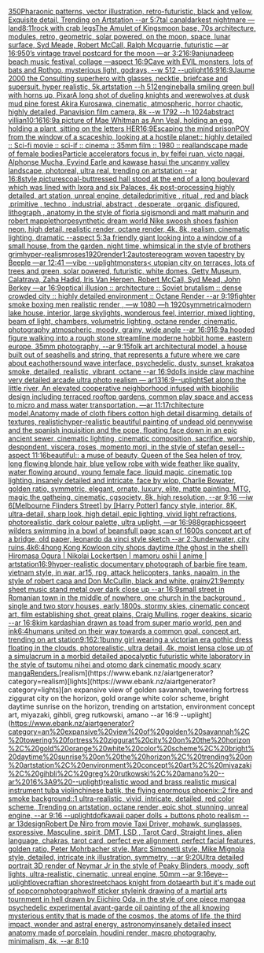[350](https://www.ebank.nz/aiartgenerator?category=350)[Pharaonic patterns, vector illustration, retro-futuristic, black and yellow, Exquisite detail, Trending on Artstation --ar 5:7](https://www.ebank.nz/aiartgenerator?category=Pharaonic%20patterns%2C%20vector%20illustration%2C%20retro-futuristic%2C%20black%20and%20yellow%2C%20Exquisite%20detail%2C%20Trending%20on%20Artstation%20--ar%205%3A7)[tal canal](https://www.ebank.nz/aiartgenerator?category=tal%20canal)[darkest nightmare —land](https://www.ebank.nz/aiartgenerator?category=darkest%20nightmare%20%E2%80%94land)[8:11](https://www.ebank.nz/aiartgenerator?category=8%3A11)[rock with crab legs](https://www.ebank.nz/aiartgenerator?category=rock%20with%20crab%20legs)[The Amulet of Kings](https://www.ebank.nz/aiartgenerator?category=The%20Amulet%20of%20Kings)[moon base, 70s architecture, modules, retro, geometric, solar powered, on the moon, space, lunar surface, Syd Meade, Robert McCall, Ralph Mcquarrie, futuristic —ar 16:9](https://www.ebank.nz/aiartgenerator?category=moon%20base%2C%2070s%20architecture%2C%20modules%2C%20retro%2C%20geometric%2C%20solar%20powered%2C%20on%20the%20moon%2C%20space%2C%20lunar%20surface%2C%20Syd%20Meade%2C%20Robert%20McCall%2C%20Ralph%20Mcquarrie%2C%20futuristic%20%E2%80%94ar%2016%3A9)[50’s vintage travel postcard for the moon —ar 3:2](https://www.ebank.nz/aiartgenerator?category=50%E2%80%99s%20vintage%20travel%20postcard%20for%20the%20moon%20%E2%80%94ar%203%3A2)[16:9](https://www.ebank.nz/aiartgenerator?category=16%3A9)[anjunadeep beach music festival, collage —aspect 16:9](https://www.ebank.nz/aiartgenerator?category=anjunadeep%20beach%20music%20festival%2C%20collage%20%E2%80%94aspect%2016%3A9)[Cave with EVIL monsters, lots of bats and Rothgo, mysterious light, godrays, --w 512 --uplight](https://www.ebank.nz/aiartgenerator?category=Cave%20with%20EVIL%20monsters%2C%20lots%20of%20bats%20and%20Rothgo%2C%20mysterious%20light%2C%20godrays%2C%20--w%20512%20--uplight)[16:9](https://www.ebank.nz/aiartgenerator?category=16%3A9)[16:9](https://www.ebank.nz/aiartgenerator?category=16%3A9)[Jaume 2000 the Consulting superhero with glasses, necktie, briefcase and supersuit. hyper realistic, 5k,artstation --h 512](https://www.ebank.nz/aiartgenerator?category=Jaume%202000%20the%20Consulting%20superhero%20with%20glasses%2C%20necktie%2C%20briefcase%20and%20supersuit.%20hyper%20realistic%2C%205k%2Cartstation%20--h%20512)[engine](https://www.ebank.nz/aiartgenerator?category=engine)[ball](https://www.ebank.nz/aiartgenerator?category=ball)[a smiling green bull with horns up, Pixar](https://www.ebank.nz/aiartgenerator?category=a%20smiling%20green%20bull%20with%20horns%20up%2C%20Pixar)[A long shot of dueling knights and werewolves at dusk mud pine forest  Akira Kurosawa, cinematic, atmospheric, horror chaotic, highly detailed, Panavision film camera, 8k --w 1792 --h 1024](https://www.ebank.nz/aiartgenerator?category=A%20long%20shot%20of%20dueling%20knights%20and%20werewolves%20at%20dusk%20mud%20pine%20forest%20%20Akira%20Kurosawa%2C%20cinematic%2C%20atmospheric%2C%20horror%20chaotic%2C%20highly%20detailed%2C%20Panavision%20film%20camera%2C%208k%20--w%201792%20--h%201024)[abstract villian](https://www.ebank.nz/aiartgenerator?category=abstract%20villian)[10:16](https://www.ebank.nz/aiartgenerator?category=10%3A16)[16:9](https://www.ebank.nz/aiartgenerator?category=16%3A9)[a picture of Mae Whitman as Ann Veal, holding an egg, holding a plant, sitting on the letters HER](https://www.ebank.nz/aiartgenerator?category=a%20picture%20of%20Mae%20Whitman%20as%20Ann%20Veal%2C%20holding%20an%20egg%2C%20holding%20a%20plant%2C%20sitting%20on%20the%20letters%20HER)[16:9](https://www.ebank.nz/aiartgenerator?category=16%3A9)[Escaping the mind prison](https://www.ebank.nz/aiartgenerator?category=Escaping%20the%20mind%20prison)[POV from the window of a scaceship, looking at a hostile planet:: highly detailed :: Sci-fi movie :: sci-if :: cinema :: 35mm film :: 1980 :: real](https://www.ebank.nz/aiartgenerator?category=POV%20from%20the%20window%20of%20a%20scaceship%2C%20looking%20at%20a%20hostile%20planet%3A%3A%20highly%20detailed%20%3A%3A%20Sci-fi%20movie%20%3A%3A%20sci-if%20%3A%3A%20cinema%20%3A%3A%2035mm%20film%20%3A%3A%201980%20%3A%3A%20real)[landscape made of female bodies](https://www.ebank.nz/aiartgenerator?category=landscape%20made%20of%20female%20bodies)[Particle accelerators focus in, by feifei ruan, victo nagai, Alphonse Mucha, Eyvind Earle and kawase hasui the uncanny valley landscape, photoreal, ultra real, trending on artstation --ar 16:8](https://www.ebank.nz/aiartgenerator?category=Particle%20accelerators%20focus%20in%2C%20by%20feifei%20ruan%2C%20victo%20nagai%2C%20Alphonse%20Mucha%2C%20Eyvind%20Earle%20and%20kawase%20hasui%20the%20uncanny%20valley%20landscape%2C%20photoreal%2C%20ultra%20real%2C%20trending%20on%20artstation%20--ar%2016%3A8)[style,](https://www.ebank.nz/aiartgenerator?category=style%2C)[pictures](https://www.ebank.nz/aiartgenerator?category=pictures)[coal-buttressed hall stood at the end of a long boulevard which was lined with Ixora and six Palaces, 4k post-processing highly detailed, art station, unreal engine, detailed](https://www.ebank.nz/aiartgenerator?category=coal-buttressed%20hall%20stood%20at%20the%20end%20of%20a%20long%20boulevard%20which%20was%20lined%20with%20Ixora%20and%20six%20Palaces%2C%204k%20post-processing%20highly%20detailed%2C%20art%20station%2C%20unreal%20engine%2C%20detailed)[primitive , ritual , red and black ,primitive , techno , industrial, abstract , desperate , organic ,disfigured, lithograph , anatomy in the style of floria sigismondi and matt mahurin and robert mapplethorpe](https://www.ebank.nz/aiartgenerator?category=primitive%20%2C%20ritual%20%2C%20red%20and%20black%20%2Cprimitive%20%2C%20techno%20%2C%20industrial%2C%20abstract%20%2C%20desperate%20%2C%20organic%20%2Cdisfigured%2C%20lithograph%20%2C%20anatomy%20in%20the%20style%20of%20floria%20sigismondi%20and%20matt%20mahurin%20and%20robert%20mapplethorpe)[synthetic dream world Nike swoosh shoes fashion neon, high detail, realistic render, octane render, 4k, 8k, realism, cinematic lighting, dramatic --aspect 5:3](https://www.ebank.nz/aiartgenerator?category=synthetic%20dream%20world%20Nike%20swoosh%20shoes%20fashion%20neon%2C%20high%20detail%2C%20realistic%20render%2C%20octane%20render%2C%204k%2C%208k%2C%20realism%2C%20cinematic%20lighting%2C%20dramatic%20--aspect%205%3A3)[a friendly giant looking into a window of a small house, from the garden, night time, whimsical in the style of brothers grim](https://www.ebank.nz/aiartgenerator?category=a%20friendly%20giant%20looking%20into%20a%20window%20of%20a%20small%20house%2C%20from%20the%20garden%2C%20night%20time%2C%20whimsical%20in%20the%20style%20of%20brothers%20grim)[hyper-realism](https://www.ebank.nz/aiartgenerator?category=hyper-realism)[roses](https://www.ebank.nz/aiartgenerator?category=roses)[1920](https://www.ebank.nz/aiartgenerator?category=1920)[render](https://www.ebank.nz/aiartgenerator?category=render)[1:2](https://www.ebank.nz/aiartgenerator?category=1%3A2)[autostereogram woven tapestry by Beeple —ar 12:41 —vibe --uplight](https://www.ebank.nz/aiartgenerator?category=autostereogram%20woven%20tapestry%20by%20Beeple%20%E2%80%94ar%2012%3A41%20%E2%80%94vibe%20--uplight)[monsters](https://www.ebank.nz/aiartgenerator?category=monsters)[< utopian city on terraces, lots of trees and green, solar powered, futuristic, white domes, Getty Museum, Calatrava, Zaha Hadid, Iris Van Herpen, Robert McCall, Syd Mead, John Berkey —ar 16:9](https://www.ebank.nz/aiartgenerator?category=%3C%20utopian%20city%20on%20terraces%2C%20lots%20of%20trees%20and%20green%2C%20solar%20powered%2C%20futuristic%2C%20white%20domes%2C%20Getty%20Museum%2C%20Calatrava%2C%20Zaha%20Hadid%2C%20Iris%20Van%20Herpen%2C%20Robert%20McCall%2C%20Syd%20Mead%2C%20John%20Berkey%20%E2%80%94ar%2016%3A9)[optical illusion ::  architecture :: Soviet brutalism :: dense crowded city :: highly detailed environment :: Octane Render --ar 9:19](https://www.ebank.nz/aiartgenerator?category=optical%20illusion%20%3A%3A%20%20architecture%20%3A%3A%20Soviet%20brutalism%20%3A%3A%20dense%20crowded%20city%20%3A%3A%20highly%20detailed%20environment%20%3A%3A%20Octane%20Render%20--ar%209%3A19)[fighter smoke boxing men realistic render , —w 1080 —h 1920](https://www.ebank.nz/aiartgenerator?category=fighter%20smoke%20boxing%20men%20realistic%20render%20%2C%20%E2%80%94w%201080%20%E2%80%94h%201920)[symmetrical](https://www.ebank.nz/aiartgenerator?category=symmetrical)[modern lake house, interior, large skylights, wonderous feel, interrior, mixed lighting, beam of light, chambers, volumetric lighting, octane render, cinematic, photography atmospheric, moody, grainy, wide angle --ar 16:9](https://www.ebank.nz/aiartgenerator?category=modern%20lake%20house%2C%20interior%2C%20large%20skylights%2C%20wonderous%20feel%2C%20interrior%2C%20mixed%20lighting%2C%20beam%20of%20light%2C%20chambers%2C%20volumetric%20lighting%2C%20octane%20render%2C%20cinematic%2C%20photography%20atmospheric%2C%20moody%2C%20grainy%2C%20wide%20angle%20--ar%2016%3A9)[16:9](https://www.ebank.nz/aiartgenerator?category=16%3A9)[a hooded figure walking into a rough stone streamline moderne hobbit home, eastern europe, 35mm photography, --ar 9:15](https://www.ebank.nz/aiartgenerator?category=a%20hooded%20figure%20walking%20into%20a%20rough%20stone%20streamline%20moderne%20hobbit%20home%2C%20eastern%20europe%2C%2035mm%20photography%2C%20--ar%209%3A15)[folk art architectural model, a house built out of seashells and string, that represents a future where we care about eachother](https://www.ebank.nz/aiartgenerator?category=folk%20art%20architectural%20model%2C%20a%20house%20built%20out%20of%20seashells%20and%20string%2C%20that%20represents%20a%20future%20where%20we%20care%20about%20eachother)[sound wave interface, psychedelic, dusty, sunset, krakatoa smoke, detailed, realistic, vibrant, octane --ar 16:9](https://www.ebank.nz/aiartgenerator?category=sound%20wave%20interface%2C%20psychedelic%2C%20dusty%2C%20sunset%2C%20krakatoa%20smoke%2C%20detailed%2C%20realistic%2C%20vibrant%2C%20octane%20--ar%2016%3A9)[dolls inside claw machine very detailed arcade ultra photo realism — ar13](https://www.ebank.nz/aiartgenerator?category=dolls%20inside%20claw%20machine%20very%20detailed%20arcade%20ultra%20photo%20realism%20%E2%80%94%20ar13)[16:9](https://www.ebank.nz/aiartgenerator?category=16%3A9)[--uplight](https://www.ebank.nz/aiartgenerator?category=--uplight)[Set along the little river, An elevated cooperative neighborhood infused with biophilic design including terraced rooftop gardens, common play space and access to micro and mass water transportation. —ar 11:17](https://www.ebank.nz/aiartgenerator?category=Set%20along%20the%20little%20river%2C%20An%20elevated%20cooperative%20neighborhood%20infused%20with%20biophilic%20design%20including%20terraced%20rooftop%20gardens%2C%20common%20play%20space%20and%20access%20to%20micro%20and%20mass%20water%20transportation.%20%E2%80%94ar%2011%3A17)[rchitecture model,Anatomy made of cloth fibers cotton high detail disarming, details of textures, realistic](https://www.ebank.nz/aiartgenerator?category=rchitecture%20model%2CAnatomy%20made%20of%20cloth%20fibers%20cotton%20high%20detail%20disarming%2C%20details%20of%20textures%2C%20realistic)[hyper-realistic beautiful painting of  undead old pennywise and the spanish inquisition and the pope, floating face down in an epic ancient sewer, cinematic lighting, cinematic composition, sacrifice, worship, despondent, viscera, roses, momento mori, in the style of stefan gesell--aspect 11:16](https://www.ebank.nz/aiartgenerator?category=hyper-realistic%20beautiful%20painting%20of%20%20undead%20old%20pennywise%20and%20the%20spanish%20inquisition%20and%20the%20pope%2C%20floating%20face%20down%20in%20an%20epic%20ancient%20sewer%2C%20cinematic%20lighting%2C%20cinematic%20composition%2C%20sacrifice%2C%20worship%2C%20despondent%2C%20viscera%2C%20roses%2C%20momento%20mori%2C%20in%20the%20style%20of%20stefan%20gesell--aspect%2011%3A16)[beautiful:: a muse of beauty, Queen of the Sea helen of troy, long flowing blonde hair, blue yellow robe with wide feather like quality, water flowing around, young female face, liquid magic, cinematic top lighting, insanely detailed and intricate, face by wlop, Charlie Bowater, golden ratio, symmetric, elegant, ornate, luxury, elite, matte painting, MTG, magic the gatheing, cinematic, cgsociety, 8k, high resolution, --ar 9:16 —iw 6](https://www.ebank.nz/aiartgenerator?category=beautiful%3A%3A%20a%20muse%20of%20beauty%2C%20Queen%20of%20the%20Sea%20helen%20of%20troy%2C%20long%20flowing%20blonde%20hair%2C%20blue%20yellow%20robe%20with%20wide%20feather%20like%20quality%2C%20water%20flowing%20around%2C%20young%20female%20face%2C%20liquid%20magic%2C%20cinematic%20top%20lighting%2C%20insanely%20detailed%20and%20intricate%2C%20face%20by%20wlop%2C%20Charlie%20Bowater%2C%20golden%20ratio%2C%20symmetric%2C%20elegant%2C%20ornate%2C%20luxury%2C%20elite%2C%20matte%20painting%2C%20MTG%2C%20magic%20the%20gatheing%2C%20cinematic%2C%20cgsociety%2C%208k%2C%20high%20resolution%2C%20--ar%209%3A16%20%E2%80%94iw%206)[[Melbourne Flinders Street] by [Harry Potter] fancy style, interior, 8K, ultra-detail, sharp look, high detail, epic lighting, vivid light refractions, photorealistic, dark colour palette, ultra uplight, —ar 16:9](https://www.ebank.nz/aiartgenerator?category=%5BMelbourne%20Flinders%20Street%5D%20by%20%5BHarry%20Potter%5D%20fancy%20style%2C%20interior%2C%208K%2C%20ultra-detail%2C%20sharp%20look%2C%20high%20detail%2C%20epic%20lighting%2C%20vivid%20light%20refractions%2C%20photorealistic%2C%20dark%20colour%20palette%2C%20ultra%20uplight%2C%20%E2%80%94ar%2016%3A9)[88](https://www.ebank.nz/aiartgenerator?category=88)[graphics](https://www.ebank.nz/aiartgenerator?category=graphics)[geert wilders swimming in a bowl of beans](https://www.ebank.nz/aiartgenerator?category=geert%20wilders%20swimming%20in%20a%20bowl%20of%20beans)[full page scan of 1600s concept art of a bridge, old paper, leonardo da vinci style sketch --ar 2:3](https://www.ebank.nz/aiartgenerator?category=full%20page%20scan%20of%201600s%20concept%20art%20of%20a%20bridge%2C%20old%20paper%2C%20leonardo%20da%20vinci%20style%20sketch%20--ar%202%3A3)[](https://www.ebank.nz/aiartgenerator?category=)[underwater, city ruins,4k](https://www.ebank.nz/aiartgenerator?category=underwater%2C%20city%20ruins%2C4k)[6:4](https://www.ebank.nz/aiartgenerator?category=6%3A4)[hong Kong Kowloon city shops daytime (the ghost in the shell) Hiromasa Ogura | Nikolai Lockertsen | mamoru oshii | anime | artstation](https://www.ebank.nz/aiartgenerator?category=hong%20Kong%20Kowloon%20city%20shops%20daytime%20%28the%20ghost%20in%20the%20shell%29%20Hiromasa%20Ogura%20%7C%20Nikolai%20Lockertsen%20%7C%20mamoru%20oshii%20%7C%20anime%20%7C%20artstation)[16:9](https://www.ebank.nz/aiartgenerator?category=16%3A9)[hyper-realistic documentary photograph of barbie fire team, vietnam style, in war, ar15, rpg, attack helicopters, tanks, napalm, in the style of robert capa and Don McCullin, black and white, grainy](https://www.ebank.nz/aiartgenerator?category=hyper-realistic%20documentary%20photograph%20of%20barbie%20fire%20team%2C%20vietnam%20style%2C%20in%20war%2C%20ar15%2C%20rpg%2C%20attack%20helicopters%2C%20tanks%2C%20napalm%2C%20in%20the%20style%20of%20robert%20capa%20and%20Don%20McCullin%2C%20black%20and%20white%2C%20grainy)[21:9](https://www.ebank.nz/aiartgenerator?category=21%3A9)[empty sheet music stand metal over dark close up --ar 16:9](https://www.ebank.nz/aiartgenerator?category=empty%20sheet%20music%20stand%20metal%20over%20dark%20close%20up%20--ar%2016%3A9)[small street in Romanian town in the middle of nowhere, one church in the background , single and two story houses, early 1800s, stormy skies, cinematic concept art, film establishing shot, great plains, Craig Mullins, roger deakins, sicario --ar 16:8](https://www.ebank.nz/aiartgenerator?category=small%20street%20in%20Romanian%20town%20in%20the%20middle%20of%20nowhere%2C%20one%20church%20in%20the%20background%20%2C%20single%20and%20two%20story%20houses%2C%20early%201800s%2C%20stormy%20skies%2C%20cinematic%20concept%20art%2C%20film%20establishing%20shot%2C%20great%20plains%2C%20Craig%20Mullins%2C%20roger%20deakins%2C%20sicario%20--ar%2016%3A8)[kim kardashian drawn as toad from super mario world, pen and ink](https://www.ebank.nz/aiartgenerator?category=kim%20kardashian%20drawn%20as%20toad%20from%20super%20mario%20world%2C%20pen%20and%20ink)[6:4](https://www.ebank.nz/aiartgenerator?category=6%3A4)[humans united on their way towards a common goal. concept art, trending on art station](https://www.ebank.nz/aiartgenerator?category=humans%20united%20on%20their%20way%20towards%20a%20common%20goal.%20concept%20art%2C%20trending%20on%20art%20station)[9:16](https://www.ebank.nz/aiartgenerator?category=9%3A16)[2:1](https://www.ebank.nz/aiartgenerator?category=2%3A1)[bunny girl wearing a victorian era gothic dress floating in the clouds, photorealistic, ultra detail, 4k, moist lens](https://www.ebank.nz/aiartgenerator?category=bunny%20girl%20wearing%20a%20victorian%20era%20gothic%20dress%20floating%20in%20the%20clouds%2C%20photorealistic%2C%20ultra%20detail%2C%204k%2C%20moist%20lens)[a close up of a simulacrum in a morbid detailed apocalyptic futuristic white laboratory in the style of tsutomu nihei and otomo dark cinematic moody scary manga](https://www.ebank.nz/aiartgenerator?category=a%20close%20up%20of%20a%20simulacrum%20in%20a%20morbid%20detailed%20apocalyptic%20futuristic%20white%20laboratory%20in%20the%20style%20of%20tsutomu%20nihei%20and%20otomo%20dark%20cinematic%20moody%20scary%20manga)[Renders.](https://www.ebank.nz/aiartgenerator?category=Renders.)[realism](https://www.ebank.nz/aiartgenerator?category=realism)[lights](https://www.ebank.nz/aiartgenerator?category=lights)[an expansive view of golden savannah, towering fortress ziggurat city on the horizon, gold orange white color scheme, bright daytime sunrise on the horizon, trending on artstation, environment concept art, miyazaki, gihbli, greg rutkowski, amano --ar 16:9 --uplight](https://www.ebank.nz/aiartgenerator?category=an%20expansive%20view%20of%20golden%20savannah%2C%20towering%20fortress%20ziggurat%20city%20on%20the%20horizon%2C%20gold%20orange%20white%20color%20scheme%2C%20bright%20daytime%20sunrise%20on%20the%20horizon%2C%20trending%20on%20artstation%2C%20environment%20concept%20art%2C%20miyazaki%2C%20gihbli%2C%20greg%20rutkowski%2C%20amano%20--ar%2016%3A9%20--uplight)[realistic wood and brass realistic musical instrument tuba violin](https://www.ebank.nz/aiartgenerator?category=realistic%20wood%20and%20brass%20realistic%20musical%20instrument%20tuba%20violin)[chinese batik, the flying enormous phoenix::2 fire and smoke background::1 ultra-realistic, vivid, intricate, detailed, red color scheme, Trending on artstation, octane render, epic shot, stunning, unreal engine, --ar 9:16 --uplight](https://www.ebank.nz/aiartgenerator?category=chinese%20batik%2C%20the%20flying%20enormous%20phoenix%3A%3A2%20fire%20and%20smoke%20background%3A%3A1%20ultra-realistic%2C%20vivid%2C%20intricate%2C%20detailed%2C%20red%20color%20scheme%2C%20Trending%20on%20artstation%2C%20octane%20render%2C%20epic%20shot%2C%20stunning%2C%20unreal%20engine%2C%20--ar%209%3A16%20--uplight)[dof](https://www.ebank.nz/aiartgenerator?category=dof)[kawaii paper dolls + buttons photo realism -- ar 13](https://www.ebank.nz/aiartgenerator?category=kawaii%20paper%20dolls%20%2B%20buttons%20photo%20realism%20--%20ar%2013)[design](https://www.ebank.nz/aiartgenerator?category=design)[Robert De Niro from movie Taxi Driver, mohawk, sunglasses, expressive, Masculine, spirit, DMT, LSD , Tarot Card, Straight lines, alien language, chakras, tarot card, perfect eye alignment, perfect facial features, golden ratio, Peter Mohrbacher style, Marc Simonetti style, Mike Mignola style, detailed, intricate ink illustration, symmetry, --ar 9:20](https://www.ebank.nz/aiartgenerator?category=Robert%20De%20Niro%20from%20movie%20Taxi%20Driver%2C%20mohawk%2C%20sunglasses%2C%20expressive%2C%20Masculine%2C%20spirit%2C%20DMT%2C%20LSD%20%2C%20Tarot%20Card%2C%20Straight%20lines%2C%20alien%20language%2C%20chakras%2C%20tarot%20card%2C%20perfect%20eye%20alignment%2C%20perfect%20facial%20features%2C%20golden%20ratio%2C%20Peter%20Mohrbacher%20style%2C%20Marc%20Simonetti%20style%2C%20Mike%20Mignola%20style%2C%20detailed%2C%20intricate%20ink%20illustration%2C%20symmetry%2C%20--ar%209%3A20)[Ultra detailed portrait 3D render of Neymar Jr in the style of Peaky Blinders, moody, soft lights, ultra-realistic, cinematic, unreal engine, 50mm --ar 9:16](https://www.ebank.nz/aiartgenerator?category=Ultra%20detailed%20portrait%203D%20render%20of%20Neymar%20Jr%20in%20the%20style%20of%20Peaky%20Blinders%2C%20moody%2C%20soft%20lights%2C%20ultra-realistic%2C%20cinematic%2C%20unreal%20engine%2C%2050mm%20--ar%209%3A16)[eye](https://www.ebank.nz/aiartgenerator?category=eye)[--uplight](https://www.ebank.nz/aiartgenerator?category=--uplight)[lovecraftian shore](https://www.ebank.nz/aiartgenerator?category=lovecraftian%20shore)[street](https://www.ebank.nz/aiartgenerator?category=street)[chaos knight from dota](https://www.ebank.nz/aiartgenerator?category=chaos%20knight%20from%20dota)[earth but it's made out of popcorn](https://www.ebank.nz/aiartgenerator?category=earth%20but%20it%27s%20made%20out%20of%20popcorn)[photograph](https://www.ebank.nz/aiartgenerator?category=photograph)[wolf sticker style](https://www.ebank.nz/aiartgenerator?category=wolf%20sticker%20style)[ink drawing of a martial arts tournment in hell drawn by Eiichiro Oda, in the style of one piece manga](https://www.ebank.nz/aiartgenerator?category=ink%20drawing%20of%20a%20martial%20arts%20tournment%20in%20hell%20drawn%20by%20Eiichiro%20Oda%2C%20in%20the%20style%20of%20one%20piece%20manga)[a psychedelic experimental avant-garde oil painting of the all knowing mysterious entity that is made of the cosmos, the atoms of life, the third impact, wonder and astral energy, astronomy](https://www.ebank.nz/aiartgenerator?category=a%20psychedelic%20experimental%20avant-garde%20oil%20painting%20of%20the%20all%20knowing%20mysterious%20entity%20that%20is%20made%20of%20the%20cosmos%2C%20the%20atoms%20of%20life%2C%20the%20third%20impact%2C%20wonder%20and%20astral%20energy%2C%20astronomy)[insanely detailed insect anatomy made of porcelain, houdini render, macro photography, minimalism, 4k, --ar 8:10](https://www.ebank.nz/aiartgenerator?category=insanely%20detailed%20insect%20anatomy%20made%20of%20porcelain%2C%20houdini%20render%2C%20macro%20photography%2C%20minimalism%2C%204k%2C%20--ar%208%3A10)
